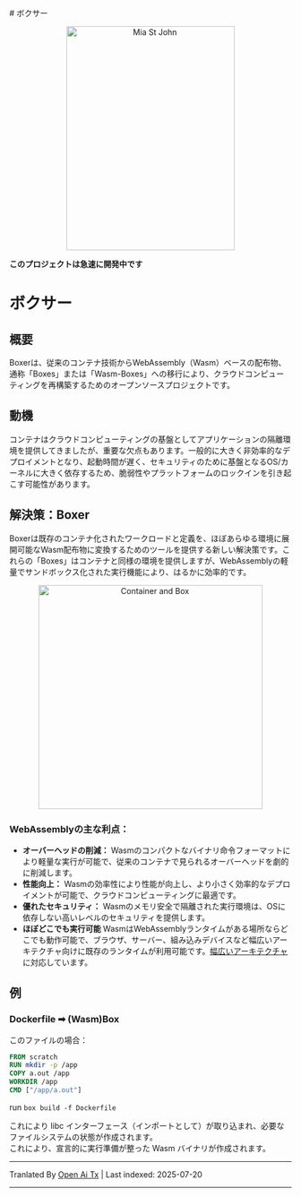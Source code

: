 <translate-content># ボクサー

<p align="center">
  <p align="center">
    <a href="https://en.wikipedia.org/wiki/Mia_St._John" target="_blank">
      <img src="https://user-images.githubusercontent.com/20820229/164059786-8d082b44-59d6-431a-adf4-993116c8d492.png" alt="Mia St John" width="300"             height="400">
    </a>
  </p>
</p>

**このプロジェクトは急速に開発中です**

# ボクサー

## 概要
Boxerは、従来のコンテナ技術からWebAssembly（Wasm）ベースの配布物、通称「Boxes」または「Wasm-Boxes」への移行により、クラウドコンピューティングを再構築するためのオープンソースプロジェクトです。

## 動機
コンテナはクラウドコンピューティングの基盤としてアプリケーションの隔離環境を提供してきましたが、重要な欠点もあります。一般的に大きく非効率的なデプロイメントとなり、起動時間が遅く、セキュリティのために基盤となるOS/カーネルに大きく依存するため、脆弱性やプラットフォームのロックインを引き起こす可能性があります。

## 解決策：Boxer
Boxerは既存のコンテナ化されたワークロードと定義を、ほぼあらゆる環境に展開可能なWasm配布物に変換するためのツールを提供する新しい解決策です。これらの「Boxes」はコンテナと同様の環境を提供しますが、WebAssemblyの軽量でサンドボックス化された実行機能により、はるかに効率的です。

<p align="center">
  <p align="center">
    <a href="https://boxer.dev" target="_blank">
      <img src="https://github.com/dphilla/wasm-vfs/assets/20820229/4b0309d8-c8ae-427a-8af3-67857a8eebf3" alt="Container and Box" width="400"             height="400">
    </a>
  </p>
</p>


### WebAssemblyの主な利点：
- **オーバーヘッドの削減：** Wasmのコンパクトなバイナリ命令フォーマットにより軽量な実行が可能で、従来のコンテナで見られるオーバーヘッドを劇的に削減します。
- **性能向上：** Wasmの効率性により性能が向上し、より小さく効率的なデプロイメントが可能で、クラウドコンピューティングに最適です。
- **優れたセキュリティ：** Wasmのメモリ安全で隔離された実行環境は、OSに依存しない高いレベルのセキュリティを提供します。
- **ほぼどこでも実行可能** WasmはWebAssemblyランタイムがある場所ならどこでも動作可能で、ブラウザ、サーバー、組み込みデバイスなど幅広いアーキテクチャ向けに既存のランタイムが利用可能です。[幅広いアーキテクチャ](https://github.com/appcypher/awesome-wasm-runtimes)に対応しています。

## 例

### Dockerfile ➡ (Wasm)Box

このファイルの場合：

```Dockerfile
FROM scratch
RUN mkdir -p /app
COPY a.out /app
WORKDIR /app
CMD ["/app/a.out"]
```
run  `box build -f Dockerfile`

これにより libc インターフェース（インポートとして）が取り込まれ、必要なファイルシステムの状態が作成されます。  
これにより、宣言的に実行準備が整った Wasm バイナリが作成されます。


---

Tranlated By [Open Ai Tx](https://github.com/OpenAiTx/OpenAiTx) | Last indexed: 2025-07-20

---